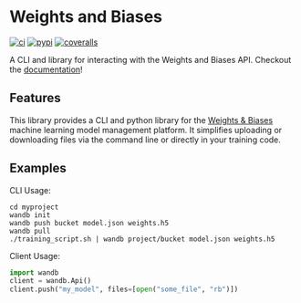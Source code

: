 # Weights and Biases

[![ci](https://circleci.com/gh/wandb/client.svg?style=svg)](https://circleci.com/gh/wandb/client) [![pypi](https://img.shields.io/pypi/v/wandb.svg)](https://pypi.python.org/pypi/wandb) [![coveralls](https://coveralls.io/repos/github/wandb/client/badge.svg?branch=master)](https://coveralls.io/github/wandb/client?branch=master)

A CLI and library for interacting with the Weights and Biases API.  Checkout the [documentation](http://wb-client.readthedocs.io/en/latest)!

## Features

This library provides a CLI and python library for the [Weights & Biases](https://wanbd.ai) machine learning model management platform.  It simplifies uploading or downloading files via the command line or directly in your training code.

## Examples

CLI Usage:

```shell
cd myproject
wandb init
wandb push bucket model.json weights.h5
wandb pull
./training_script.sh | wandb project/bucket model.json weights.h5
```

Client Usage:

```python
import wandb
client = wandb.Api()
client.push("my_model", files=[open("some_file", "rb")])
```



